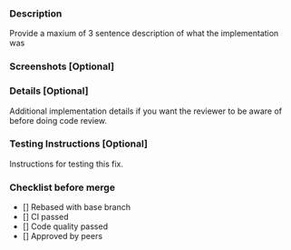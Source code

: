 ### Description
Provide a maxium of 3 sentence description of what the implementation was

### Screenshots [Optional]

### Details [Optional]
Additional implementation details if you want the reviewer to be aware of before doing code review.

### Testing Instructions [Optional]
Instructions for testing this fix.

### Checklist before merge
- [] Rebased with base branch
- [] CI passed
- [] Code quality passed
- [] Approved by peers
